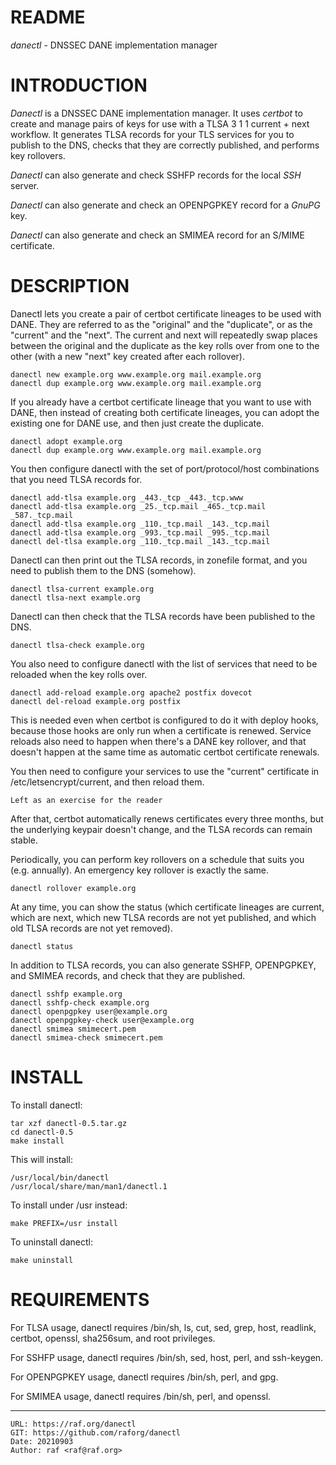 # README

*danectl* - DNSSEC DANE implementation manager

# INTRODUCTION

*Danectl* is a DNSSEC DANE implementation manager. It uses *certbot* to create
and manage pairs of keys for use with a TLSA 3 1 1 current + next workflow.
It generates TLSA records for your TLS services for you to publish to the DNS,
checks that they are correctly published, and performs key rollovers.

*Danectl* can also generate and check SSHFP records for the local *SSH* server.

*Danectl* can also generate and check an OPENPGPKEY record for a *GnuPG* key.

*Danectl* can also generate and check an SMIMEA record for an S/MIME certificate.

# DESCRIPTION

Danectl lets you create a pair of certbot certificate lineages to be used
with DANE. They are referred to as the "original" and the "duplicate", or
as the "current" and the "next". The current and next will repeatedly swap
places between the original and the duplicate as the key rolls over from
one to the other (with a new "next" key created after each rollover).

    danectl new example.org www.example.org mail.example.org
    danectl dup example.org www.example.org mail.example.org

If you already have a certbot certificate lineage that you want to use with
DANE, then instead of creating both certificate lineages, you can adopt the
existing one for DANE use, and then just create the duplicate.

    danectl adopt example.org
    danectl dup example.org www.example.org mail.example.org

You then configure danectl with the set of port/protocol/host combinations
that you need TLSA records for.

    danectl add-tlsa example.org _443._tcp _443._tcp.www
    danectl add-tlsa example.org _25._tcp.mail _465._tcp.mail _587._tcp.mail
    danectl add-tlsa example.org _110._tcp.mail _143._tcp.mail
    danectl add-tlsa example.org _993._tcp.mail _995._tcp.mail
    danectl del-tlsa example.org _110._tcp.mail _143._tcp.mail

Danectl can then print out the TLSA records, in zonefile format, and you
need to publish them to the DNS (somehow).

    danectl tlsa-current example.org
    danectl tlsa-next example.org

Danectl can then check that the TLSA records have been published to the DNS.

    danectl tlsa-check example.org

You also need to configure danectl with the list of services that need to be
reloaded when the key rolls over.

    danectl add-reload example.org apache2 postfix dovecot
    danectl del-reload example.org postfix

This is needed even when certbot is configured to do it with deploy hooks,
because those hooks are only run when a certificate is renewed. Service
reloads also need to happen when there's a DANE key rollover, and that
doesn't happen at the same time as automatic certbot certificate renewals.

You then need to configure your services to use the "current" certificate in
/etc/letsencrypt/current, and then reload them.

    Left as an exercise for the reader

After that, certbot automatically renews certificates every three months,
but the underlying keypair doesn't change, and the TLSA records can remain
stable.

Periodically, you can perform key rollovers on a schedule that suits you
(e.g. annually). An emergency key rollover is exactly the same.

    danectl rollover example.org

At any time, you can show the status (which certificate lineages are
current, which are next, which new TLSA records are not yet published, and
which old TLSA records are not yet removed).

    danectl status

In addition to TLSA records, you can also generate SSHFP, OPENPGPKEY, and
SMIMEA records, and check that they are published.

    danectl sshfp example.org
    danectl sshfp-check example.org
    danectl openpgpkey user@example.org
    danectl openpgpkey-check user@example.org
    danectl smimea smimecert.pem
    danectl smimea-check smimecert.pem

# INSTALL

To install danectl:

    tar xzf danectl-0.5.tar.gz
    cd danectl-0.5
    make install

This will install:

    /usr/local/bin/danectl
    /usr/local/share/man/man1/danectl.1

To install under /usr instead:

    make PREFIX=/usr install

To uninstall danectl:

    make uninstall

# REQUIREMENTS

For TLSA usage, danectl requires /bin/sh, ls, cut, sed, grep, host,
readlink, certbot, openssl, sha256sum, and root privileges.

For SSHFP usage, danectl requires /bin/sh, sed, host, perl, and ssh-keygen.

For OPENPGPKEY usage, danectl requires /bin/sh, perl, and gpg.

For SMIMEA usage, danectl requires /bin/sh, perl, and openssl.

--------------------------------------------------------------------------------

    URL: https://raf.org/danectl
    GIT: https://github.com/raforg/danectl
    Date: 20210903
    Author: raf <raf@raf.org>

